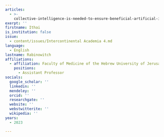 ```yaml
---
articles:
  - >-
    collective-intelligence-is-needed-to-ensure-beneficial-artificial-intelligence
exerpt: ''
firstname: Ithai
is_institution: false
issue:
  - content/issues/Intercontinental Academia 4.md
language:
  - English
lastname: Rabinowitch
affiliations:
  - affiliation: Faculty of Medicine of the Hebrew University of Jerusalem
    positions:
      - Assistant Professor
socials:
  google_scholar: ''
  linkedin: ''
  mendeley: ''
  orcid: ''
  researchgate: ''
  website: ''
  webstwitterite: ''
  wikipedia: ''
years:
  - 2023

---
```

